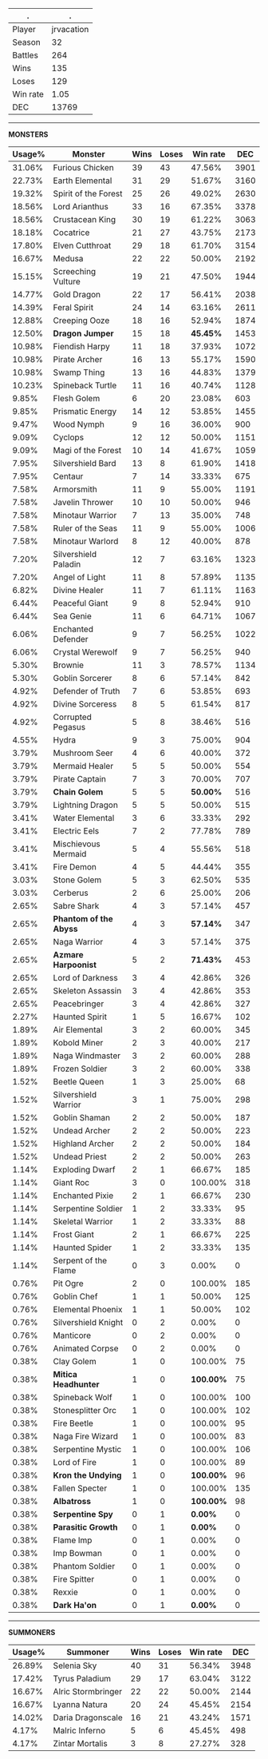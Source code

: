 .|.
|-|-
Player|jrvacation
Season|32
Battles|264
Wins|135
Loses|129
Win rate|1.05
DEC|13769

---
**MONSTERS**

Usage%|Monster|Wins|Loses|Win rate|DEC|
-|-|-|-|-|-|
31.06%|Furious Chicken|39|43|47.56%|3901|
22.73%|Earth Elemental|31|29|51.67%|3160|
19.32%|Spirit of the Forest|25|26|49.02%|2630|
18.56%|Lord Arianthus|33|16|67.35%|3378|
18.56%|Crustacean King|30|19|61.22%|3063|
18.18%|Cocatrice|21|27|43.75%|2173|
17.80%|Elven Cutthroat|29|18|61.70%|3154|
16.67%|Medusa|22|22|50.00%|2192|
15.15%|Screeching Vulture|19|21|47.50%|1944|
14.77%|Gold Dragon|22|17|56.41%|2038|
14.39%|Feral Spirit|24|14|63.16%|2611|
12.88%|Creeping Ooze|18|16|52.94%|1874|
12.50%|**Dragon Jumper**|15|18|**45.45%**|1453|
10.98%|Fiendish Harpy|11|18|37.93%|1072|
10.98%|Pirate Archer|16|13|55.17%|1590|
10.98%|Swamp Thing|13|16|44.83%|1379|
10.23%|Spineback Turtle|11|16|40.74%|1128|
9.85%|Flesh Golem|6|20|23.08%|603|
9.85%|Prismatic Energy|14|12|53.85%|1455|
9.47%|Wood Nymph|9|16|36.00%|900|
9.09%|Cyclops|12|12|50.00%|1151|
9.09%|Magi of the Forest|10|14|41.67%|1059|
7.95%|Silvershield Bard|13|8|61.90%|1418|
7.95%|Centaur|7|14|33.33%|675|
7.58%|Armorsmith|11|9|55.00%|1191|
7.58%|Javelin Thrower|10|10|50.00%|946|
7.58%|Minotaur Warrior|7|13|35.00%|748|
7.58%|Ruler of the Seas|11|9|55.00%|1006|
7.58%|Minotaur Warlord|8|12|40.00%|878|
7.20%|Silvershield Paladin|12|7|63.16%|1323|
7.20%|Angel of Light|11|8|57.89%|1135|
6.82%|Divine Healer|11|7|61.11%|1163|
6.44%|Peaceful Giant|9|8|52.94%|910|
6.44%|Sea Genie|11|6|64.71%|1067|
6.06%|Enchanted Defender|9|7|56.25%|1022|
6.06%|Crystal Werewolf|9|7|56.25%|940|
5.30%|Brownie|11|3|78.57%|1134|
5.30%|Goblin Sorcerer|8|6|57.14%|842|
4.92%|Defender of Truth|7|6|53.85%|693|
4.92%|Divine Sorceress|8|5|61.54%|817|
4.92%|Corrupted Pegasus|5|8|38.46%|516|
4.55%|Hydra|9|3|75.00%|904|
3.79%|Mushroom Seer|4|6|40.00%|372|
3.79%|Mermaid Healer|5|5|50.00%|554|
3.79%|Pirate Captain|7|3|70.00%|707|
3.79%|**Chain Golem**|5|5|**50.00%**|516|
3.79%|Lightning Dragon|5|5|50.00%|515|
3.41%|Water Elemental|3|6|33.33%|292|
3.41%|Electric Eels|7|2|77.78%|789|
3.41%|Mischievous Mermaid|5|4|55.56%|518|
3.41%|Fire Demon|4|5|44.44%|355|
3.03%|Stone Golem|5|3|62.50%|535|
3.03%|Cerberus|2|6|25.00%|206|
2.65%|Sabre Shark|4|3|57.14%|457|
2.65%|**Phantom of the Abyss**|4|3|**57.14%**|347|
2.65%|Naga Warrior|4|3|57.14%|375|
2.65%|**Azmare Harpoonist**|5|2|**71.43%**|453|
2.65%|Lord of Darkness|3|4|42.86%|326|
2.65%|Skeleton Assassin|3|4|42.86%|353|
2.65%|Peacebringer|3|4|42.86%|327|
2.27%|Haunted Spirit|1|5|16.67%|102|
1.89%|Air Elemental|3|2|60.00%|345|
1.89%|Kobold Miner|2|3|40.00%|217|
1.89%|Naga Windmaster|3|2|60.00%|288|
1.89%|Frozen Soldier|3|2|60.00%|338|
1.52%|Beetle Queen|1|3|25.00%|68|
1.52%|Silvershield Warrior|3|1|75.00%|298|
1.52%|Goblin Shaman|2|2|50.00%|187|
1.52%|Undead Archer|2|2|50.00%|223|
1.52%|Highland Archer|2|2|50.00%|184|
1.52%|Undead Priest|2|2|50.00%|263|
1.14%|Exploding Dwarf|2|1|66.67%|185|
1.14%|Giant Roc|3|0|100.00%|318|
1.14%|Enchanted Pixie|2|1|66.67%|230|
1.14%|Serpentine Soldier|1|2|33.33%|95|
1.14%|Skeletal Warrior|1|2|33.33%|88|
1.14%|Frost Giant|2|1|66.67%|225|
1.14%|Haunted Spider|1|2|33.33%|135|
1.14%|Serpent of the Flame|0|3|0.00%|0|
0.76%|Pit Ogre|2|0|100.00%|185|
0.76%|Goblin Chef|1|1|50.00%|125|
0.76%|Elemental Phoenix|1|1|50.00%|102|
0.76%|Silvershield Knight|0|2|0.00%|0|
0.76%|Manticore|0|2|0.00%|0|
0.76%|Animated Corpse|0|2|0.00%|0|
0.38%|Clay Golem|1|0|100.00%|75|
0.38%|**Mitica Headhunter**|1|0|**100.00%**|75|
0.38%|Spineback Wolf|1|0|100.00%|100|
0.38%|Stonesplitter Orc|1|0|100.00%|102|
0.38%|Fire Beetle|1|0|100.00%|95|
0.38%|Naga Fire Wizard|1|0|100.00%|83|
0.38%|Serpentine Mystic|1|0|100.00%|106|
0.38%|Lord of Fire|1|0|100.00%|89|
0.38%|**Kron the Undying**|1|0|**100.00%**|96|
0.38%|Fallen Specter|1|0|100.00%|135|
0.38%|**Albatross**|1|0|**100.00%**|98|
0.38%|**Serpentine Spy**|0|1|**0.00%**|0|
0.38%|**Parasitic Growth**|0|1|**0.00%**|0|
0.38%|Flame Imp|0|1|0.00%|0|
0.38%|Imp Bowman|0|1|0.00%|0|
0.38%|Phantom Soldier|0|1|0.00%|0|
0.38%|Fire Spitter|0|1|0.00%|0|
0.38%|Rexxie|0|1|0.00%|0|
0.38%|**Dark Ha'on**|0|1|**0.00%**|0|

---
**SUMMONERS**

Usage%|Summoner|Wins|Loses|Win rate|DEC|
-|-|-|-|-|-|
26.89%|Selenia Sky|40|31|56.34%|3948|
17.42%|Tyrus Paladium|29|17|63.04%|3122|
16.67%|Alric Stormbringer|22|22|50.00%|2144|
16.67%|Lyanna Natura|20|24|45.45%|2154|
14.02%|Daria Dragonscale|16|21|43.24%|1571|
4.17%|Malric Inferno|5|6|45.45%|498|
4.17%|Zintar Mortalis|3|8|27.27%|328|
